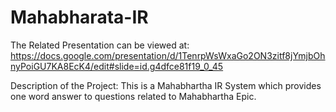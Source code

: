 # Mahabharata-IR
The Related Presentation can be viewed at: 
https://docs.google.com/presentation/d/1TenrpWsWxaGo2ON3zitf8jYmjbOhnyPoiGU7KA8EcK4/edit#slide=id.g4dfce81f19_0_45

Description of the Project:
This is a Mahabhartha IR System which provides one word answer to questions related to Mahabhartha Epic.
